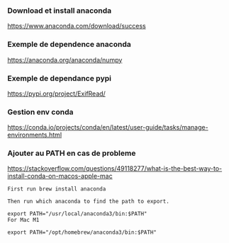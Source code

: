 ### Download et install anaconda
https://www.anaconda.com/download/success

### Exemple de dependence anaconda
https://anaconda.org/anaconda/numpy

### Exemple de dependance pypi
https://pypi.org/project/ExifRead/

### Gestion env conda
https://conda.io/projects/conda/en/latest/user-guide/tasks/manage-environments.html

### Ajouter au PATH en cas de probleme
https://stackoverflow.com/questions/49118277/what-is-the-best-way-to-install-conda-on-macos-apple-mac
```
First run brew install anaconda

Then run which anaconda to find the path to export.

export PATH="/usr/local/anaconda3/bin:$PATH"
For Mac M1

export PATH="/opt/homebrew/anaconda3/bin:$PATH"
```
